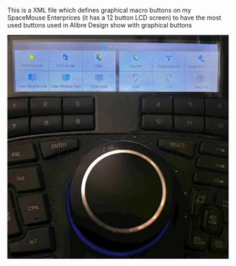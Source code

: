 This is a XML file which defines graphical macro buttons on my SpaceMouse Enterprices (it has a 12 button LCD screen) to have the most used buttons used in Alibre Design show with graphical buttons

<img src=images/spacemouse_enterprise.png></img>


